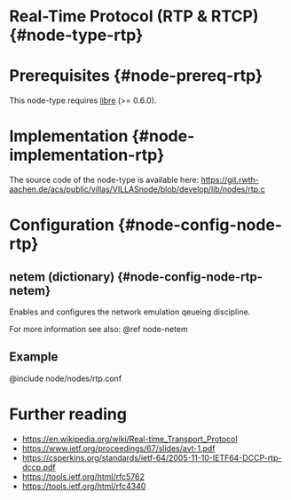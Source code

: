 # Real-Time Protocol (RTP & RTCP) {#node-type-rtp}

# Prerequisites {#node-prereq-rtp}

This node-type requires [libre](http://www.creytiv.com/re.html) (>= 0.6.0).

# Implementation {#node-implementation-rtp}

The source code of the node-type is available here:
https://git.rwth-aachen.de/acs/public/villas/VILLASnode/blob/develop/lib/nodes/rtp.c

# Configuration {#node-config-node-rtp}

## netem (dictionary) {#node-config-node-rtp-netem}

Enables and configures the network emulation qeueing discipline.

For more information see also: @ref node-netem

## Example

@include node/nodes/rtp.conf

# Further reading

- https://en.wikipedia.org/wiki/Real-time_Transport_Protocol
- https://www.ietf.org/proceedings/67/slides/avt-1.pdf
- https://csperkins.org/standards/ietf-64/2005-11-10-IETF64-DCCP-rtp-dccp.pdf
- https://tools.ietf.org/html/rfc5762
- https://tools.ietf.org/html/rfc4340
